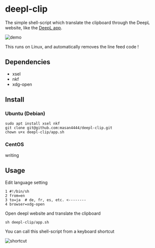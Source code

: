 # deepl-clip
The simple shell-script which translate the clipboard through the DeepL website, like the [DeepL app](https://www.deepl.com/app).

![demo](https://raw.githubusercontent.com/wiki/masan4444/deepl-clip/deepl-clip.gif)

This runs on Linux, and automatically removes the line feed code !

## Dependencies
* xsel
* nkf
* xdg-open

## Install

### Ubuntu (Debian)
```
sudo apt install xsel nkf
git clone git@github.com:masan4444/deepl-clip.git
chown u+x deepl-clip/app.sh
```

### CentOS
writing

## Usage
Edit language setting
```
1 #!/bin/sh
2 from=en
3 to=ja  # de, fr, es, etc. <--------
4 browser=xdg-open
```
Open deepl website and translate the clipboard
```
sh deepl-clip/app.sh
```
You can call this shell-script from a keyboard shortcut

![shortcut](https://raw.githubusercontent.com/wiki/masan4444/deepl-clip/deepl-clip_shortcut.png)
